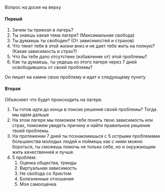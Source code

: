 
Вопрос на доске на верху

#### Первый
1. Зачем ты приехал в лагерь?
2. Ты знаешь какая тема лагеря? (Максимальная свобода)
3. Ты думаешь ты свободен? (От зависимостей и страхов)
4. Что тянет тебя в этой жизни вниз и не дает тебе жить на полную? (Какая зависимость и страх?)
5. Что бы тебе дало отсутствие (избавление от) этой проблемы? 
6. Как ты думаешь, ты уедешь из этого лагеря через 7 дней освободившись от своей проблемы?

Он пишет на камне свою проблему и идет к следующему пункту
#### Вторая
Объясняет что будет происходить на лагере.
1. Ты готов идти до конца в поиске решения своей проблемы?
Тогда мы идем дальше
2. На этом лагере мы поможем тебе понять твою зависимость или страх, поможем увидеть причину и найти правильное решение твоей проблемы.  
3. На протяжении 7 дней ты познакомишься с 5 острыми проблемами большинства молодых людей и поймешь как с ними можно бороться, ты сможешь помочь не только себе, но и окружающим жить качественней и лучше. 
4. 5 проблем:
	1. Оценка общества, тренды
	2. Виртуальная зависимость
	3. Не свобода со Христом
	4. Болезненные отношения
	5. Моя самооценка
